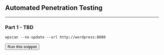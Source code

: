 ## Automated Penetration Testing

---

### Part 1 - TBD

```
wpscan --no-update --url http://wordpress:8080
```
<button type="button" class="btn btn-primary btn-sm" onclick="runSnippetInTab('kali', this)">Run this snippet</button>